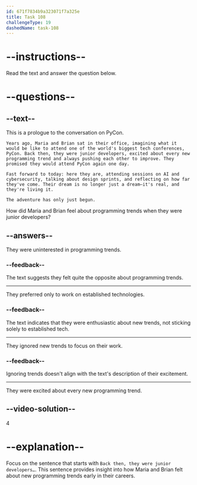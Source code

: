 ```yaml
---
id: 671f7834b9a323071f7a325e
title: Task 108
challengeType: 19
dashedName: task-108
---
```


<!-- READING -->

# --instructions--

Read the text and answer the question below.

# --questions--

## --text--

This is a prologue to the conversation on PyCon.

`Years ago, Maria and Brian sat in their office, imagining what it would be like to attend one of the world's biggest tech conferences, PyCon. Back then, they were junior developers, excited about every new programming trend and always pushing each other to improve. They promised they would attend PyCon again one day.`

`Fast forward to today: here they are, attending sessions on AI and cybersecurity, talking about design sprints, and reflecting on how far they've come. Their dream is no longer just a dream—it's real, and they're living it.`

`The adventure has only just begun.`

How did Maria and Brian feel about programming trends when they were junior developers?

## --answers--

They were uninterested in programming trends.

### --feedback--

The text suggests they felt quite the opposite about programming trends.

---

They preferred only to work on established technologies.

### --feedback--

The text indicates that they were enthusiastic about new trends, not sticking solely to established tech.

---

They ignored new trends to focus on their work.

### --feedback--

Ignoring trends doesn't align with the text's description of their excitement.

---

They were excited about every new programming trend.

## --video-solution--

4

# --explanation--

Focus on the sentence that starts with `Back then, they were junior developers…`. This sentence provides insight into how Maria and Brian felt about new programming trends early in their careers.
